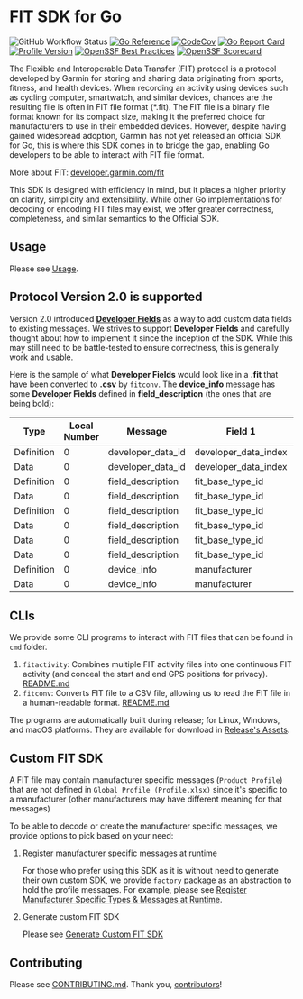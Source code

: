 # FIT SDK for Go

![GitHub Workflow Status](https://github.com/muktihari/fit/workflows/CI/badge.svg)
[![Go Reference](https://pkg.go.dev/badge/github.com/muktihari/fit.svg)](https://pkg.go.dev/github.com/muktihari/fit)
[![CodeCov](https://codecov.io/gh/muktihari/fit/branch/master/graph/badge.svg)](https://codecov.io/gh/muktihari/fit)
[![Go Report Card](https://goreportcard.com/badge/github.com/muktihari/fit)](https://goreportcard.com/report/github.com/muktihari/fit)
[![Profile Version](https://img.shields.io/badge/profile-v21.133-lightblue.svg?style=flat)](https://developer.garmin.com/fit/download)
[![OpenSSF Best Practices](https://www.bestpractices.dev/projects/8731/badge)](https://www.bestpractices.dev/projects/8731)
[![OpenSSF Scorecard](https://api.securityscorecards.dev/projects/github.com/muktihari/fit/badge)](https://securityscorecards.dev/viewer/?uri=github.com/muktihari/fit)

The Flexible and Interoperable Data Transfer (FIT) protocol is a protocol developed by Garmin for storing and sharing data originating from sports, fitness, and health devices.
When recording an activity using devices such as cycling computer, smartwatch, and similar devices, chances are the resulting file is often in FIT file format (\*.fit).
The FIT file is a binary file format known for its compact size, making it the preferred choice for manufacturers to use in their embedded devices.
However, despite having gained widespread adoption, Garmin has not yet released an official SDK for Go, this is where this SDK comes in to bridge the gap, enabling Go developers to be able to interact with FIT file format.

More about FIT: [developer.garmin.com/fit](https://developer.garmin.com/fit)

This SDK is designed with efficiency in mind, but it places a higher priority on clarity, simplicity and extensibility. While other Go implementations for decoding or encoding FIT files may exist, we offer greater correctness, completeness, and similar semantics to the Official SDK.

## Usage

Please see [Usage](/docs/usage.md).

## Protocol Version 2.0 is supported

Version 2.0 introduced [**Developer Fields**](https://developer.garmin.com/fit/cookbook/developer-data) as a way to add custom data fields to existing messages. We strives to support **Developer Fields** and carefully thought about how to implement it since the inception of the SDK. While this may still need to be battle-tested to ensure correctness, this is generally work and usable.

Here is the sample of what **Developer Fields** would look like in a **.fit** that have been converted to **.csv** by `fitconv`. The **device_info** message has some **Developer Fields** defined in **field_description** (the ones that are being bold):

<table class="table table-bordered table-hover table-condensed">
<thead>
<tr>
    <th>Type</th>
    <th>Local Number</th>
    <th>Message</th>
    <th>Field 1</th>
    <th>Value 1</th>
    <th>Units 1</th>
    <th>Field 2</th>
    <th>Value 2</th>
    <th>Units 2</th>
    <th>Field 3</th>
    <th>Value 3</th>
    <th>Units 3</th>
    <th>Field 4</th>
    <th>Value 4</th>
    <th>Units 4</th>
    <th>Field 5</th>
    <th>Value 5</th>
    <th>Units 5</th>
    <th>Field 6</th>
    <th>Value 6</th>
    <th>Units 6</th>
</tr>
</thead>
<tbody>
<tr>
    <td>Definition</td>
    <td>0</td>
    <td>developer_data_id</td>
    <td>developer_data_index</td>
    <td>1</td>
    <td> </td>
    <td>application_id</td>
    <td>16</td>
    <td> </td>
    <td>application_version</td>
    <td>1</td>
    <td> </td>
    <td> </td>
    <td> </td>
    <td> </td>
    <td> </td>
    <td> </td>
    <td> </td>
    <td> </td>
    <td> </td>
    <td> </td>
</tr>
<tr>
    <td>Data</td>
    <td>0</td>
    <td>developer_data_id</td>
    <td>developer_data_index</td>
    <td>1</td>
    <td> </td>
    <td>application_id</td>
    <td>&lt;omitted&gt;</td>
    <td> </td>
    <td>application_version</td>
    <td>40113</td>
    <td> </td>
    <td> </td>
    <td> </td>
    <td> </td>
    <td> </td>
    <td> </td>
    <td> </td>
    <td> </td>
    <td> </td>
    <td> </td>
</tr>
<tr>
    <td>Definition</td>
    <td>0</td>
    <td>field_description</td>
    <td>fit_base_type_id</td>
    <td>1</td>
    <td> </td>
    <td>developer_data_index</td>
    <td>1</td>
    <td> </td>
    <td>field_definition_number</td>
    <td>1</td>
    <td></td>
    <td>field_name</td>
    <td>13</td>
    <td> </td>
    <td> </td>
    <td> </td>
    <td> </td>
    <td> </td>
    <td> </td>
    <td> </td>
</tr>
<tr>
    <td>Data</td>
    <td>0</td>
    <td>field_description</td>
    <td>fit_base_type_id</td>
    <td>7</td>
    <td> </td>
    <td>developer_data_index</td>
    <td>1</td>
    <td> </td>
    <td>field_definition_number</td>
    <td>5</td>
    <td></td>
    <td>field_name</td>
    <td><strong>device_model</strong></td>
    <td> </td>
    <td> </td>
    <td> </td>
    <td> </td>
    <td> </td>
    <td> </td>
    <td> </td>
</tr>
<tr>
    <td>Definition</td>
    <td>0</td>
    <td>field_description</td>
    <td>fit_base_type_id</td>
    <td>1</td>
    <td> </td>
    <td>developer_data_index</td>
    <td>1</td>
    <td> </td>
    <td>field_definition_number</td>
    <td>1</td>
    <td></td>
    <td>field_name</td>
    <td>20</td>
    <td> </td>
    <td> </td>
    <td> </td>
    <td> </td>
    <td> </td>
    <td> </td>
    <td> </td>
</tr>
<tr>
    <td>Data</td>
    <td>0</td>
    <td>field_description</td>
    <td>fit_base_type_id</td>
    <td>7</td>
    <td> </td>
    <td>developer_data_index</td>
    <td>1</td>
    <td> </td>
    <td>field_definition_number</td>
    <td>4</td>
    <td></td>
    <td>field_name</td>
    <td><strong>device_manufacturer</strong></td>
    <td> </td>
    <td> </td>
    <td> </td>
    <td> </td>
    <td> </td>
    <td> </td>
    <td> </td>
</tr>
<tr>
    <td>Data</td>
    <td>0</td>
    <td>field_description</td>
    <td>fit_base_type_id</td>
    <td>7</td>
    <td> </td>
    <td>developer_data_index</td>
    <td>1</td>
    <td> </td>
    <td>field_definition_number</td>
    <td>6</td>
    <td></td>
    <td>field_name</td>
    <td><strong>device_os_version</strong></td>
    <td> </td>
    <td> </td>
    <td> </td>
    <td> </td>
    <td> </td>
    <td> </td>
    <td> </td>
</tr>
<tr>
    <td>Data</td>
    <td>0</td>
    <td>field_description</td>
    <td>fit_base_type_id</td>
    <td>7</td>
    <td> </td>
    <td>developer_data_index</td>
    <td>1</td>
    <td> </td>
    <td>field_definition_number</td>
    <td>7</td>
    <td></td>
    <td>field_name</td>
    <td><strong>mobile_app_version</strong></td>
    <td> </td>
    <td> </td>
    <td> </td>
    <td> </td>
    <td> </td>
    <td> </td>
    <td> </td>
</tr>
<tr>
    <td>Definition</td>
    <td>0</td>
    <td>device_info</td>
    <td>manufacturer</td>
    <td>1</td>
    <td> </td>
    <td>product</td>
    <td>1</td>
    <td> </td>
    <td>device_model</td>
    <td>11</td>
    <td></td>
    <td>device_manufacturer</td>
    <td>6</td>
    <td> </td>
    <td>device_os_version</td>
    <td>5</td>
    <td></td>
    <td>mobile_app_version</td>
    <td>8</td>
    <td> </td>
</tr>
<tr>
    <td>Data</td>
    <td>0</td>
    <td>device_info</td>
    <td>manufacturer</td>
    <td>265</td>
    <td> </td>
    <td>product</td>
    <td>101</td>
    <td> </td>
    <td><strong>device_model</strong></td>
    <td><strong>iPhone14,4</strong></td>
    <td> </td>
    <td><strong>device_manufacturer</strong></td>
    <td><strong>apple</strong></td>
    <td> </td>
    <td><strong>device_os_version</strong></td>
    <td><strong>16</strong>.6</td>
    <td> </td>
    <td><strong>mobile_app_version</strong></td>
    <td><strong>332.0.0</strong></td>
    <td> </td>
</tr>
</tbody>
</table>

## CLIs

We provide some CLI programs to interact with FIT files that can be found in `cmd` folder.

1. `fitactivity`: Combines multiple FIT activity files into one continuous FIT activity (and conceal the start and end GPS positions for privacy). [README.md](/cmd/fitactivity/README.md)
2. `fitconv`: Converts FIT file to a CSV file, allowing us to read the FIT file in a human-readable format. [README.md](/cmd/fitconv/README.md)

The programs are automatically built during release; for Linux, Windows, and macOS platforms. They are available for download in [Release's Assets](https://github.com/muktihari/fit/releases).

## Custom FIT SDK

A FIT file may contain manufacturer specific messages (`Product Profile`) that are not defined in `Global Profile (Profile.xlsx)` since it's specific to a manufacturer (other manufacturers may have different meaning for that messages)

To be able to decode or create the manufacturer specific messages, we provide options to pick based on your need:

1. Register manufacturer specific messages at runtime

   For those who prefer using this SDK as it is without need to generate their own custom SDK, we provide `factory` package as an abstraction to hold the profile messages. For example, please see [Register Manufacturer Specific Types & Messages at Runtime](/docs/runtime_registration.md).

2. Generate custom FIT SDK

   Please see [Generate Custom FIT SDK](/docs/generating_code.md#Generate-Custom-FIT-SDK)

## Contributing

Please see [CONTRIBUTING.md](/CONTRIBUTING.md).
Thank you, [contributors](https://github.com/muktihari/fit/graphs/contributors)!
